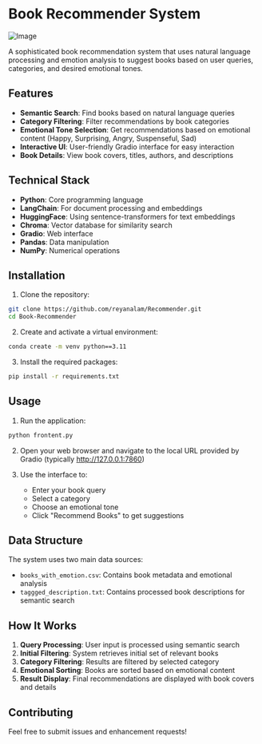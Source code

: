 # Book Recommender System

![Image](https://github.com/user-attachments/assets/7e874e1c-c061-47db-9197-1478cedc9fdc)

A sophisticated book recommendation system that uses natural language processing and emotion analysis to suggest books based on user queries, categories, and desired emotional tones.

## Features

- **Semantic Search**: Find books based on natural language queries
- **Category Filtering**: Filter recommendations by book categories
- **Emotional Tone Selection**: Get recommendations based on emotional content (Happy, Surprising, Angry, Suspenseful, Sad)
- **Interactive UI**: User-friendly Gradio interface for easy interaction
- **Book Details**: View book covers, titles, authors, and descriptions

## Technical Stack

- **Python**: Core programming language
- **LangChain**: For document processing and embeddings
- **HuggingFace**: Using sentence-transformers for text embeddings
- **Chroma**: Vector database for similarity search
- **Gradio**: Web interface
- **Pandas**: Data manipulation
- **NumPy**: Numerical operations

## Installation

1. Clone the repository:
```bash
git clone https://github.com/reyanalam/Recommender.git
cd Book-Recommender
```

2. Create and activate a virtual environment:
```bash
conda create -m venv python==3.11
```

3. Install the required packages:
```bash
pip install -r requirements.txt
```

## Usage

1. Run the application:
```bash
python frontent.py
```

2. Open your web browser and navigate to the local URL provided by Gradio (typically http://127.0.0.1:7860)

3. Use the interface to:
   - Enter your book query
   - Select a category
   - Choose an emotional tone
   - Click "Recommend Books" to get suggestions

## Data Structure

The system uses two main data sources:
- `books_with_emotion.csv`: Contains book metadata and emotional analysis
- `taggged_description.txt`: Contains processed book descriptions for semantic search

## How It Works

1. **Query Processing**: User input is processed using semantic search
2. **Initial Filtering**: System retrieves initial set of relevant books
3. **Category Filtering**: Results are filtered by selected category
4. **Emotional Sorting**: Books are sorted based on emotional content
5. **Result Display**: Final recommendations are displayed with book covers and details

## Contributing

Feel free to submit issues and enhancement requests!



